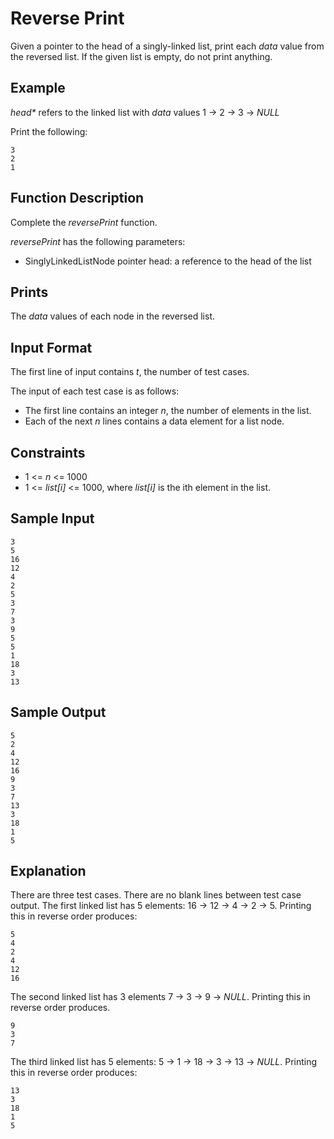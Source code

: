 # Reverse Print

Given a pointer to the head of a singly-linked list, print each _data_
value from the reversed list. If the given list is empty, do not print anything.

## Example

_head*_ refers to the linked list with _data_ values 1 -> 2 -> 3 -> _NULL_

Print the following:

```
3
2
1
```

## Function Description

Complete the _reversePrint_ function.

_reversePrint_ has the following parameters:
- SinglyLinkedListNode pointer head: a reference to the head of the list

## Prints

The _data_ values of each node in the reversed list.

## Input Format

The first line of input contains _t_, the number of test cases.

The input of each test case is as follows:
- The first line contains an integer _n_, the number of elements in the list.
- Each of the next _n_ lines contains a data element for a list node.

## Constraints
- 1 <= _n_ <= 1000
- 1 <= _list[i]_ <= 1000, where _list[i]_ is the ith element in the list.

## Sample Input

```
3
5
16
12
4
2
5
3
7
3
9
5
5
1
18
3
13
```

## Sample Output

```
5
2
4
12
16
9
3
7
13
3
18
1
5
```

## Explanation

There are three test cases. There are no blank lines between test case
output. The first linked list has 5 elements: 16 -> 12 -> 4 -> 2 -> 5. 
Printing this in reverse order produces:

```
5
4
2
4
12
16
```

The second linked list has 3 elements 7 -> 3 -> 9 -> _NULL_.
Printing this in reverse order produces.

```
9
3
7
```

The third linked list has 5 elements: 5 -> 1 -> 18 -> 3 -> 13 -> _NULL_.
Printing this in reverse order produces:

```
13
3
18
1
5
```
